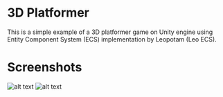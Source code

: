 # 3D Platformer
This is a simple example of a 3D platformer game on Unity engine using Entity Component System (ECS) implementation by Leopotam (Leo ECS).
# Screenshots
![alt text](https://i.ibb.co/hm7Lrm4/Platformer.png)
![alt text](https://i.ibb.co/ZL7fgrm/Platformer.png)
